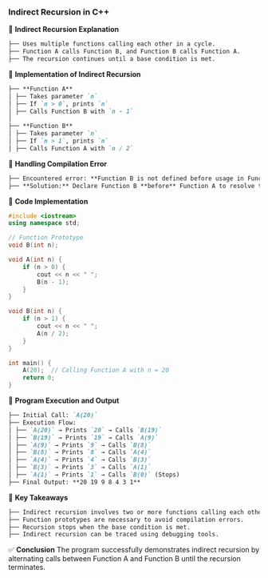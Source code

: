 ### **Indirect Recursion in C++**

📌 **Indirect Recursion Explanation**

```md
├── Uses multiple functions calling each other in a cycle.
├── Function A calls Function B, and Function B calls Function A.
├── The recursion continues until a base condition is met.
```

📌 **Implementation of Indirect Recursion**

```md
├── **Function A**
│ ├── Takes parameter `n`
│ ├── If `n > 0`, prints `n`
│ ├── Calls Function B with `n - 1`
│
├── **Function B**
│ ├── Takes parameter `n`
│ ├── If `n > 1`, prints `n`
│ ├── Calls Function A with `n / 2`
```

📌 **Handling Compilation Error**

```md
├── Encountered error: **Function B is not defined before usage in Function A**
├── **Solution:** Declare Function B **before** Function A to resolve the error.
```

📌 **Code Implementation**

```cpp
#include <iostream>
using namespace std;

// Function Prototype
void B(int n);

void A(int n) {
    if (n > 0) {
        cout << n << " ";
        B(n - 1);
    }
}

void B(int n) {
    if (n > 1) {
        cout << n << " ";
        A(n / 2);
    }
}

int main() {
    A(20);  // Calling Function A with n = 20
    return 0;
}
```

📌 **Program Execution and Output**

```md
├── Initial Call: `A(20)`
├── Execution Flow:
│ ├── `A(20)` → Prints `20` → Calls `B(19)`
│ ├── `B(19)` → Prints `19` → Calls `A(9)`
│ ├── `A(9)` → Prints `9` → Calls `B(8)`
│ ├── `B(8)` → Prints `8` → Calls `A(4)`
│ ├── `A(4)` → Prints `4` → Calls `B(3)`
│ ├── `B(3)` → Prints `3` → Calls `A(1)`
│ ├── `A(1)` → Prints `1` → Calls `B(0)` (Stops)
├── Final Output: **20 19 9 8 4 3 1**
```

📌 **Key Takeaways**

```md
├── Indirect recursion involves two or more functions calling each other.
├── Function prototypes are necessary to avoid compilation errors.
├── Recursion stops when the base condition is met.
├── Indirect recursion can be traced using debugging tools.
```

✅ **Conclusion**
The program successfully demonstrates indirect recursion by alternating calls between Function A and Function B until the recursion terminates.
